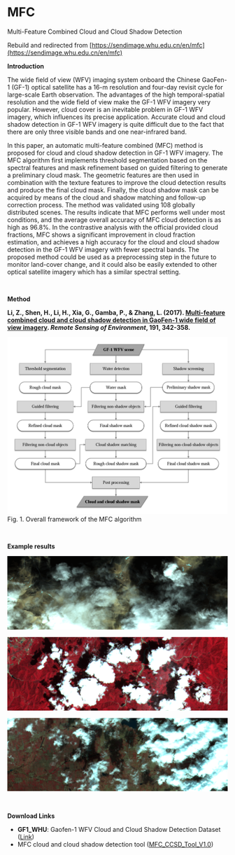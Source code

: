 # MFC
Multi-Feature Combined Cloud and Cloud Shadow Detection

Rebuild and redirected from [https://sendimage.whu.edu.cn/en/mfc](https://sendimage.whu.edu.cn/en/mfc)


**Introduction**

The wide field of view (WFV) imaging system onboard the Chinese GaoFen-1 (GF-1) optical satellite has a 16-m resolution and four-day revisit cycle for large-scale Earth observation. The advantages of the high temporal-spatial resolution and the wide field of view make the GF-1 WFV imagery very popular. However, cloud cover is an inevitable problem in GF-1 WFV imagery, which influences its precise application. Accurate cloud and cloud shadow detection in GF-1 WFV imagery is quite difficult due to the fact that there are only three visible bands and one near-infrared band.

In this paper, an automatic multi-feature combined (MFC) method is proposed for cloud and cloud shadow detection in GF-1 WFV imagery. The MFC algorithm first implements threshold segmentation based on the spectral features and mask refinement based on guided filtering to generate a preliminary cloud mask. The geometric features are then used in combination with the texture features to improve the cloud detection results and produce the final cloud mask. Finally, the cloud shadow mask can be acquired by means of the cloud and shadow matching and follow-up correction process. The method was validated using 108 globally distributed scenes. The results indicate that MFC performs well under most conditions, and the average overall accuracy of MFC cloud detection is as high as 96.8%. In the contrastive analysis with the official provided cloud fractions, MFC shows a significant improvement in cloud fraction estimation, and achieves a high accuracy for the cloud and cloud shadow detection in the GF-1 WFV imagery with fewer spectral bands. The proposed method could be used as a preprocessing step in the future to monitor land-cover change, and it could also be easily extended to other optical satellite imagery which has a similar spectral setting.

<br>

**Method**

**Li, Z., Shen, H., Li, H., Xia, G., Gamba, P., & Zhang, L. (2017). [Multi-feature combined cloud and cloud shadow detection in GaoFen-1 wide field of view imagery](https://zhiweili.net/assets/pdf/2017.3_RSE_Multi-feature%20combined%20cloud%20and%20cloud%20shadow%20detection%20in%20GaoFen-1%20wide%20field%20of%20view%20imagery.pdf). *Remote Sensing of Environment*, 191, 342-358.**

![img](https://raw.githubusercontent.com/dr-lizhiwei/MFC/main/Flowchart.jpg)Fig. 1. Overall framework of the MFC algorithm

<br>

**Example results**

![img](https://raw.githubusercontent.com/dr-lizhiwei/MFC/main/barren.gif)

![img](https://raw.githubusercontent.com/dr-lizhiwei/MFC/main/forest.gif)

![img](https://raw.githubusercontent.com/dr-lizhiwei/MFC/main/urban.gif)

<br>

**Download Links**

- **GF1_WHU**: Gaofen-1 WFV Cloud and Cloud Shadow Detection Dataset ([Link](https://github.com/dr-lizhiwei/GF1_WHU))
- MFC cloud and cloud shadow detection tool ([MFC_CCSD_Tool_V1.0](https://github.com/dr-lizhiwei/MFC/raw/main/MFC_CCSD_Tool_V1.0.zip))
